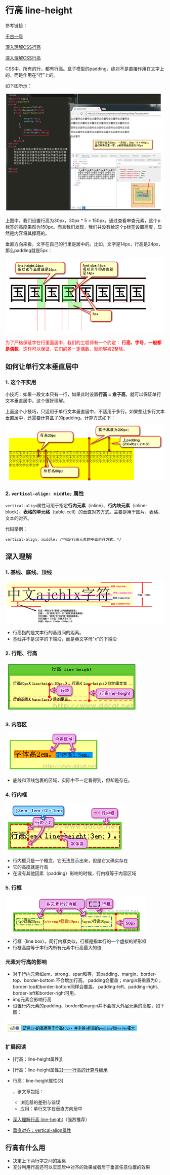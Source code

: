 # 行高 line-height

参考链接：

[千古一号](https://github.com/ck-chenkang/myWeb/blob/main/Web/02-CSS%E5%9F%BA%E7%A1%80/01-CSS%E5%B1%9E%E6%80%A7%EF%BC%9A%E5%AD%97%E4%BD%93%E5%B1%9E%E6%80%A7%E5%92%8C%E6%96%87%E6%9C%AC%E5%B1%9E%E6%80%A7.md)

[深入理解CSS行高](https://www.cnblogs.com/rainman/archive/2011/08/05/2128068.html)

[深入理解CSS行高](https://www.cnblogs.com/dolphinX/p/3236686.html)

CSS中，所有的行，都有行高。盒子模型的padding，绝对不是直接作用在文字上的，而是作用在“行”上的。

如下图所示：

![image-20211013182527992](Imag/image-20211013182527992.png)

上图中，我们设置行高为30px，30px * 5 = 150px，通过查看审查元素，这个p标签的高度果然为150px。而且我们发现，我们并没有给这个p标签设置高度，显然是内容将其撑高的。

垂直方向来看，文字在自己的行里是居中的。比如，文字是14px，行高是24px，那么padding就是5px：

![image-20211013182650977](Imag/image-20211013182650977.png)

<span style="color:red">为了严格保证字在行里面居中，我们的工程师有一个约定： **行高、字号，一般都是偶数**。这样可以保证，它们的差一定偶数，就能够被2整除。</span>

## 如何让单行文本垂直居中

### 1. 这个不实用

小技巧：如果一段文本只有一行，如果此时设置**行高 = 盒子高**，就可以保证单行文本垂直居中。这个很好理解。

上面这个小技巧，只适用于单行文本垂直居中，不适用于多行。如果想让多行文本垂直居中，还需要计算盒子的padding。计算方式如下：

![image-20211013182748151](Imag/image-20211013182748151.png)

### 2. `vertical-align: middle;` 属性

`vertical-align`属性可用于指定**行内元素**（inline）、**行内块元素**（inline-block）、**表格的单元格**（table-cell）的垂直对齐方式。主要是用于图片、表格、文本的对齐。

代码举例：

```
vertical-align: middle; /*指定行级元素的垂直对齐方式。*/
```

## 深入理解

### 1.  基线、底线、顶线

![image-20211013183445136](Imag/image-20211013183445136.png)

- 行高指的是文本行的基线间的距离。
- 基线并不是汉字的下端沿，而是英文字母"x"的下端沿

### 2.  行距、行高

![image-20211013183502675](Imag/image-20211013183502675.png)

### 3.  内容区

![image-20211013183515992](Imag/image-20211013183515992.png)

- 底线和顶线包裹的区域，实际中不一定看得到，但却是存在。

### 4. 行内框

![image-20211013183545631](Imag/image-20211013183545631.png)

- 行内框只是一个概念，它无法显示出来，但是它又确实存在
- 它的高度就是行高
- 在没有其他因素（padding）影响的时候，行内框等于内容区域

### 5.  行框

![image-20211013183601968](Imag/image-20211013183601968.png)

- 行框（line box）。同行内框类似，行框是指本行的一个虚拟的矩形框
- 行框高度等于本行内所有元素中行高最大的值

### 元素对行高的影响

- 对于行内元素如em、strong、span和等，其padding、margin、border-top、border-bottom 不会增加行高。
  padding会覆盖；margin将重置为0；border-top和border-bottom同样会覆盖。
  padding-left、padding-right、border-left和border-right可用。
- img元素会影响行高
- 设置行内元素的padding、border和margin并不会撑大外层元素的高度，如下图：

![image-20211013183628986](Imag/image-20211013183628986.png)

### 扩展阅读

- [行高：line-height属性[1\]](http://www.ddcat.net/blog/?p=227)

- [行高：line-height属性[2\]——行高的计算与继承](http://www.ddcat.net/blog/?p=228)

- 行高：line-height属性[3]

  ，该文章包括：

  - 浏览器的差别与错误
  - 应用：单行文字在垂直方向居中

- [深入理解行高 line-height](http://home.cnblogs.com/group/topic/34540.html)（强烈推荐）

- [垂直对齐：vertical-align属性](http://www.ddcat.net/blog/?p=233)

## 行高有什么用

- 决定上下两行字之间的距离
- 充分利用行高还可以实现居中对齐的效果或者居于垂直任意位置的效果